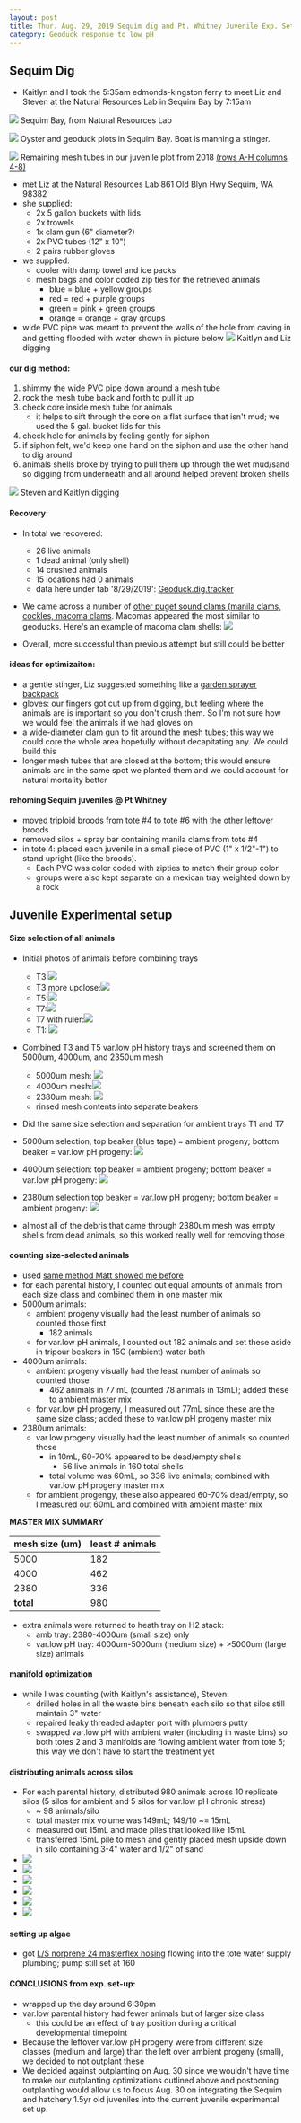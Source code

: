 ```yaml
---
layout: post
title: Thur. Aug. 29, 2019 Sequim dig and Pt. Whitney Juvenile Exp. Setup
category: Geoduck response to low pH
---
```


## Sequim Dig
- Kaitlyn and I took the 5:35am edmonds-kingston ferry to meet Liz and Steven at the Natural Resources Lab in Sequim Bay by 7:15am

[![](https://drive.google.com/uc?export=view&id=1XXHAJcdPJH2lKYoSOyb4Vm4NL9k8HzY2)](https://drive.google.com/open?id=1XXHAJcdPJH2lKYoSOyb4Vm4NL9k8HzY2)
Sequim Bay, from Natural Resources Lab

[![](https://drive.google.com/uc?export=view&id=13Ejwjq126QJMjVViA3j0Q-yDX2Vkn9cP)](https://drive.google.com/open?id=13Ejwjq126QJMjVViA3j0Q-yDX2Vkn9cP)
Oyster and geoduck plots in Sequim Bay. Boat is manning a stinger.

[![](https://drive.google.com/uc?export=view&id=1dIv0BupjbIGHGJayBaLV4QzUdjJnWCrR)](https://drive.google.com/open?id=1dIv0BupjbIGHGJayBaLV4QzUdjJnWCrR)
Remaining mesh tubes in our juvenile plot from 2018 [(rows A-H columns 4-8)](https://docs.google.com/document/d/1O-PeLSdufEsZLG8eBS8WVL2lQ8wPLA5_aTtZ924AehY/edit?usp=sharing)

- met Liz at the Natural Resources Lab 861 Old Blyn Hwy Sequim, WA 98382
- she supplied:
	- 2x 5 gallon buckets with lids
	- 2x trowels
	- 1x clam gun (6" diameter?)
	- 2x PVC tubes (12" x 10")
	- 2 pairs rubber gloves
- we supplied:
	- cooler with damp towel and ice packs
	- mesh bags and color coded zip ties for the retrieved animals
		- blue = blue + yellow groups
		- red = red + purple groups
		- green = pink + green groups
		- orange = orange + gray groups
- wide PVC pipe was meant to prevent the walls of the hole from caving in and getting flooded with water shown in picture below
[![](https://drive.google.com/uc?export=view&id=1-oS3hs4wc9gWKqXiBYyAyeYMO1h89S21)](https://drive.google.com/open?id=1-oS3hs4wc9gWKqXiBYyAyeYMO1h89S21)
Kaitlyn and Liz digging

#### our dig method:
1. shimmy the wide PVC pipe down around a mesh tube
2. rock the mesh tube back and forth to pull it up
3. check core inside mesh tube for animals
	- it helps to sift through the core on a flat surface that isn't mud; we used the 5 gal. bucket lids for this
4. check hole for animals by feeling gently for siphon
5. if siphon felt, we'd keep one hand on the siphon and use the other hand to dig around 
6. animals shells broke by trying to pull them up through the wet mud/sand so digging from underneath and all around helped prevent broken shells

[![](https://drive.google.com/uc?export=view&id=1RZoi3mmNfPVVaqk_4oBd6pzE-VAVotQ7)](https://drive.google.com/open?id=1RZoi3mmNfPVVaqk_4oBd6pzE-VAVotQ7)
Steven and Kaitlyn digging

#### Recovery:  
- In total we recovered:
	- 26 live animals
	- 1 dead animal (only shell)
	- 14 crushed animals
	- 15 locations had 0 animals
	- data here under tab '8/29/2019': [Geoduck.dig.tracker](https://docs.google.com/spreadsheets/d/1sJ8eqI2lJ3yVV54dZJiSObXe1KdvfZINxBHSGbksPIk/edit?usp=sharing)

- We came across a number of [other puget sound clams (manila clams, cockles, macoma clams](https://www.doh.wa.gov/CommunityandEnvironment/Shellfish/RecreationalShellfish/IllnessPrevention/Identification). Macomas appeared the most similar to geoducks. Here's an example of macoma clam shells: 
[![](https://www.doh.wa.gov/portals/1/images/4400/Macomas.jpg)](https://www.doh.wa.gov/CommunityandEnvironment/Shellfish/RecreationalShellfish/IllnessPrevention/Identification)

- Overall, more successful than previous attempt but still could be better

#### ideas for optimizaiton:
- a gentle stinger, Liz suggested something like a [garden sprayer backpack](https://www.homedepot.com/p/RYOBI-ONE-18-Volt-Lithium-Ion-Cordless-4-Gal-Backpack-Chemical-Sprayer-2-0Ah-Battery-and-Charger-Included-P2840/303585241)
- gloves:  our fingers got cut up from digging, but feeling where the animals are is important so you don't crush them. So I'm not sure how we would feel the animals if we had gloves on
- a wide-diameter clam gun to fit around the mesh tubes; this way we could core the whole area hopefully without decapitating any. We could build this
- longer mesh tubes that are closed at the bottom; this would ensure animals are in the same spot we planted them and we could account for natural mortality better

#### rehoming Sequim juveniles @ Pt Whitney 
- moved triploid broods from tote #4 to tote #6 with the other leftover broods
- removed silos + spray bar containing manila clams from tote #4 
- in tote 4: placed each juvenile in a small piece of PVC (1" x 1/2"-1") to stand upright (like the broods). 
	- Each PVC was color coded with zipties to match their group color
	- groups were also kept separate on a mexican tray weighted down by a rock 

## Juvenile Experimental setup

#### Size selection of all animals
- Initial photos of animals before combining trays
	- T3:[![](https://drive.google.com/uc?export=view&id=1LOA1aP_zLiObrKBFYhYcu8Pg0IB0VdRr)](https://drive.google.com/open?id=1LOA1aP_zLiObrKBFYhYcu8Pg0IB0VdRr)
	- T3 more upclose:[![](https://drive.google.com/uc?export=view&id=1XmqZjPzwjN-IlZRzzVq8xUbLummClsyG)](https://drive.google.com/open?id=1XmqZjPzwjN-IlZRzzVq8xUbLummClsyG)
	- T5:[![](https://drive.google.com/uc?export=view&id=1wX6er4WNPoRSmbfGOxd-S42etU7Lgh-O)](https://drive.google.com/open?id=1wX6er4WNPoRSmbfGOxd-S42etU7Lgh-O)
	- T7:[![](https://drive.google.com/uc?export=view&id=1PTGB17u1WJXkiqBQpIK75WD69wIdnXPY)](https://drive.google.com/open?id=1PTGB17u1WJXkiqBQpIK75WD69wIdnXPY)
	- T7 with ruler:[![](https://drive.google.com/uc?export=view&id=1VpY0L2WzLe_U0t1M3osylcRQ4CS9oEA1)](https://drive.google.com/open?id=1VpY0L2WzLe_U0t1M3osylcRQ4CS9oEA1)
	- T1: [![](https://drive.google.com/uc?export=view&id=1bVpVpAXyXjMGwaGuVck00o1tq8AdhAje)](https://drive.google.com/open?id=1bVpVpAXyXjMGwaGuVck00o1tq8AdhAje)

- Combined T3 and T5 var.low pH history trays and screened them on 5000um, 4000um, and 2350um mesh
	- 5000um mesh: [![](https://drive.google.com/uc?export=view&id=1UJhdUIZP2pBiJ8YQPEgIeezFyKwCiI5v)](https://drive.google.com/open?id=1UJhdUIZP2pBiJ8YQPEgIeezFyKwCiI5v)
	- 4000um mesh:[![](https://drive.google.com/uc?export=view&id=1biezdM1l2jdaHByS01FsaTb1TIYStpK-)](https://drive.google.com/open?id=1biezdM1l2jdaHByS01FsaTb1TIYStpK-)
	- 2380um mesh: [![](https://drive.google.com/uc?export=view&id=1hzKr9TJZW6bLHB15nhSeMzmsxnYO-U-9)](https://drive.google.com/open?id=1hzKr9TJZW6bLHB15nhSeMzmsxnYO-U-9)
	- rinsed mesh contents into separate beakers
- Did the same size selection and separation for ambient trays T1 and T7
- 5000um selection, top beaker (blue tape) = ambient progeny; bottom beaker = var.low pH progeny: [![](https://drive.google.com/uc?export=view&id=1p4zfAu9EAaYdqV6Ynz9tjwZA3lThOtYl)](https://drive.google.com/open?id=1p4zfAu9EAaYdqV6Ynz9tjwZA3lThOtYl)
- 4000um selection: top beaker = ambient progeny; bottom beaker = var.low pH progeny: [![](https://drive.google.com/uc?export=view&id=1Rx3KZfbwks8XrfZ8TcsT0Bu4AbxvxS4H)](https://drive.google.com/open?id=1Rx3KZfbwks8XrfZ8TcsT0Bu4AbxvxS4H)
- 2380um selection top beaker = var.low pH progeny; bottom beaker = ambient progeny: [![](https://drive.google.com/uc?export=view&id=1EsWFdLAdvMLE21o0hbkqSy5L2a_dxnau)](https://drive.google.com/open?id=1EsWFdLAdvMLE21o0hbkqSy5L2a_dxnau)
- almost all of the debris that came through 2380um mesh was empty shells from dead animals, so this worked really well for removing those

#### counting size-selected animals
- used [same method Matt showed me before](https://shellytrigg.github.io/106th-post/)
- for each parental history, I counted out equal amounts of animals from each size class and combined them in one master mix
- 5000um animals:
	- ambient progeny visually had the least number of animals so counted those first
		- 182 animals
	- for var.low pH animals, I counted out 182 animals and set these aside in tripour beakers in 15C (ambient) water bath
- 4000um animals:
	- ambient progeny visually had the least number of animals so counted those
		- 462 animals in 77 mL (counted 78 animals in 13mL); added these to ambient master mix
	- for var.low pH progeny, I measured out 77mL since these are the same size class; added these to var.low pH progeny master mix 
-  2380um animals:
	- var.low progeny visually had the least number of animals so counted those
		- in 10mL, 60-70% appeared to be dead/empty shells
			- 56 live animals in 160 total shells
		- total volume was 60mL, so 336 live animals; combined with var.low pH progeny master mix
	- for ambient progengy, these also appeared 60-70% dead/empty, so I measured out 60mL and combined with ambient master mix


**MASTER MIX SUMMARY**		

| mesh size (um)  | least # animals  |
|---|---|
| 5000  | 182  |
| 4000  | 462  |
| 2380  | 336  |
| **total**  | 980  | 

- extra animals were returned to heath tray on H2 stack:
	- amb tray: 2380-4000um (small size) only 
	- var.low pH tray: 4000um-5000um (medium size) + >5000um (large size) animals

#### manifold optimization
- while I was counting (with Kaitlyn's assistance), Steven: 
	- drilled holes in all the waste bins beneath each silo so that silos still maintain 3" water
	- repaired leaky threaded adapter port with plumbers putty
	- swapped var.low pH with ambient water (including in waste bins) so both totes 2 and 3 manifolds are flowing ambient water from tote 5; this way we don't have to start the treatment yet

#### distributing animals across silos

- For each parental history, distributed 980 animals across 10 replicate silos (5 silos for ambient and 5 silos for var.low pH chronic stress)
	- ~ 98 animals/silo 
	- total master mix volume was 149mL; 149/10 ~= 15mL
	- measured out 15mL and made piles that looked like 15mL
	- transferred 15mL pile to mesh and gently placed mesh upside down in silo containing 3-4" water and 1/2" of sand
- [![](https://drive.google.com/uc?export=view&id=1pjqtNtiX9WCYpcQAb763skUqrWAg3wY-)](https://drive.google.com/open?id=1pjqtNtiX9WCYpcQAb763skUqrWAg3wY-)
- [![](https://drive.google.com/uc?export=view&id=1d5EKh7i4YIPY8ah-EURW5QeYGobc3gD8)](https://drive.google.com/open?id=1d5EKh7i4YIPY8ah-EURW5QeYGobc3gD8) 
- [![](https://drive.google.com/uc?export=view&id=1EpjSFRTIOccnvlsu5GsipdGOL5nj4hvW)](https://drive.google.com/open?id=1EpjSFRTIOccnvlsu5GsipdGOL5nj4hvW)
- [![](https://drive.google.com/uc?export=view&id=1UKOks-WugQ3udzI9YdI6IMcck-hd8j3w)](https://drive.google.com/open?id=1UKOks-WugQ3udzI9YdI6IMcck-hd8j3w)
- [![](https://drive.google.com/uc?export=view&id=1tKRuAhFFYDqvdQVFAMkILxPhoDI4FA8X)](https://drive.google.com/open?id=1tKRuAhFFYDqvdQVFAMkILxPhoDI4FA8X)
- [![](https://drive.google.com/uc?export=view&id=1e8N1fg3d5rTHHEdauRslHDRwNRal6Qzc)](https://drive.google.com/open?id=1e8N1fg3d5rTHHEdauRslHDRwNRal6Qzc)

#### setting up algae
- got [L/S norprene 24 masterflex hosing](https://www.coleparmer.com/i/masterflex-l-s-norprene-food-tubing-a60-f-l-s-24-50-ft/0640224) flowing into the tote water supply plumbing; pump still set at 160

#### CONCLUSIONS from exp. set-up:
- wrapped up the day around 6:30pm
- var.low parental history had fewer animals but of larger size class
	- this could be an effect of tray position during a critical developmental timepoint
- Because the leftover var.low pH progeny were from different size classes (medium and large) than the left over ambient progeny (small), we decided to not outplant these
- We decided against outplanting on Aug. 30 since we wouldn't have time to make our outplanting optimizations outlined above and postponing outplanting would allow us to focus Aug. 30 on integrating the Sequim and hatchery 1.5yr old juveniles into the current juvenile experimental set up.






